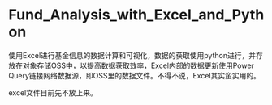 # Fund_Analysis_with_Excel_and_Python
使用Excel进行基金信息的数据计算和可视化，数据的获取使用python进行，并存放在对象存储OSS中，以提高数据获取效率，Excel内部的数据更新使用Power Query链接网络数据源，即OSS里的数据文件。不得不说，Excel其实蛮实用的。

excel文件目前先不放上来。
